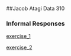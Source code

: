 ##Jacob Atagi Data 310

### Informal Responses
[exercise_1](Exercise_1.html)

[exercise_2](exercise_2.md)

